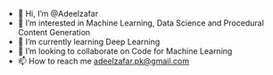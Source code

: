 - 👋 Hi, I’m @Adeelzafar
- 👀 I’m interested in Machine Learning, Data Science and Procedural Content Generation
- 🌱 I’m currently learning Deep Learning 
- 💞️ I’m looking to collaborate on Code for Machine Learning
- 📫 How to reach me adeelzafar.pk@gmail.com

<!---
Adeelzafar/Adeelzafar is a ✨ special ✨ repository because its `README.md` (this file) appears on your GitHub profile.
You can click the Preview link to take a look at your changes.
--->
